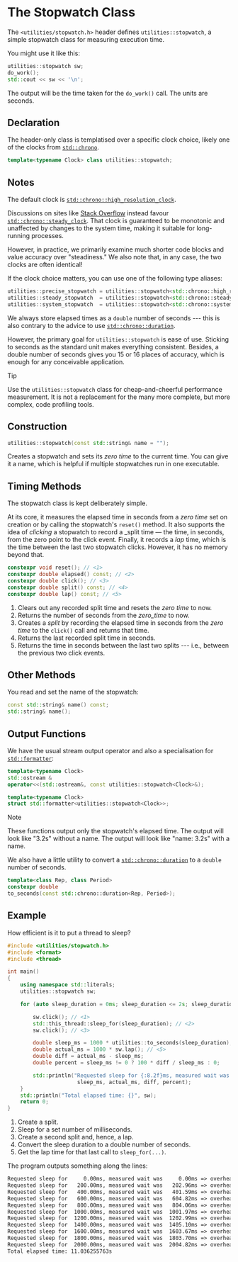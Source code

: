 # The Stopwatch Class

The `<utilities/stopwatch.h>` header defines `utilities::stopwatch`, a simple stopwatch class for measuring execution time.

You might use it like this:

```c++
utilities::stopwatch sw;
do_work();
std::cout << sw << '\n';
```

The output will be the time taken for the `do_work()` call.
The units are seconds.

## Declaration

The header-only class is templatised over a specific clock choice, likely one of the clocks from [`std::chrono`].

```c++
template<typename Clock> class utilities::stopwatch;
```

## Notes

The default clock is [`std::chrono::high_resolution_clock`].

Discussions on sites like [Stack Overflow] instead favour [`std::chrono::steady_clock`].
That clock is guaranteed to be monotonic and unaffected by changes to the system time, making it suitable for long-running processes.

However, in practice, we primarily examine much shorter code blocks and value accuracy over "steadiness."
We also note that, in any case, the two clocks are often identical!

If the clock choice matters, you can use one of the following type aliases:

```c++
utilities::precise_stopwatch = utilities::stopwatch<std::chrono::high_resolution_clock>;
utilities::steady_stopwatch  = utilities::stopwatch<std::chrono::steady_clock>;
utilities::system_stopwatch  = utilities::stopwatch<std::chrono::system_clock>;
```

We always store elapsed times as a `double` number of seconds --- this is also contrary to the advice to use [`std::chrono::duration`].

However, the primary goal for `utilities::stopwatch` is ease of use.
Sticking to seconds as the standard unit makes everything consistent.
Besides, a double number of seconds gives you 15 or 16 places of accuracy, which is enough for any conceivable application.

> [!TIP]
> Use the `utilities::stopwatch` class for cheap-and-cheerful performance measurement.
> It is not a replacement for the many more complete, but more complex, code profiling tools.

## Construction

```c++
utilities::stopwatch(const std::string& name = "");
```

Creates a stopwatch and sets its _zero time_ to the current time.
You can give it a name, which is helpful if multiple stopwatches run in one executable.

## Timing Methods

The stopwatch class is kept deliberately simple.

At its core, it measures the elapsed time in seconds from a _zero time_ set on creation or by calling the stopwatch's `reset()` method.
It also supports the idea of _clicking_ a stopwatch to record a _split time — the time, in seconds, from the zero point to the click event.
Finally, it records a _lap_ time, which is the time between the last two stopwatch clicks.
However, it has no memory beyond that.

```c++
constexpr void reset(); // <1>
constexpr double elapsed() const; // <2>
constexpr double click(); // <3>
constexpr double split() const; // <4>
constexpr double lap() const; // <5>
```

1. Clears out any recorded split time and resets the _zero time_ to now.
2. Returns the number of seconds from the _zero_time_ to now.
3. Creates a _split_ by recording the elapsed time in seconds from the _zero time_ to the `click()` call and returns that time.
4. Returns the last recorded split time in seconds.
5. Returns the time in seconds between the last two splits --- i.e., between the previous two click events.

## Other Methods

You read and set the name of the stopwatch:

```c++
const std::string& name() const;
std::string& name();
```

## Output Functions

We have the usual stream output operator and also a specialisation for [`std::formatter`]:

```c++
template<typename Clock>
std::ostream &
operator<<(std::ostream&, const utilities::stopwatch<Clock>&);

template<typename Clock>
struct std::formatter<utilities::stopwatch<Clock>>;
```

> [!NOTE]
> These functions output only the stopwatch's elapsed time.
> The output will look like "3.2s" without a name.
> The output will look like "name: 3.2s" with a name.

We also have a little utility to convert a [`std::chrono::duration`] to a `double` number of seconds.

```c++
template<class Rep, class Period>
constexpr double
to_seconds(const std::chrono::duration<Rep, Period>);
```

## Example

How efficient is it to put a thread to sleep?

```cpp
#include <utilities/stopwatch.h>
#include <format>
#include <thread>

int main()
{
    using namespace std::literals;
    utilities::stopwatch sw;

    for (auto sleep_duration = 0ms; sleep_duration <= 2s; sleep_duration += 200ms) {

        sw.click(); // <1>
        std::this_thread::sleep_for(sleep_duration); // <2>
        sw.click(); // <3>

        double sleep_ms = 1000 * utilities::to_seconds(sleep_duration); // <4>
        double actual_ms = 1000 * sw.lap(); // <5>
        double diff = actual_ms - sleep_ms;
        double percent = sleep_ms != 0 ? 100 * diff / sleep_ms : 0;

        std::println("Requested sleep for {:8.2f}ms, measured wait was {:8.2f}ms => overhead {:.2f}ms ({:.2f}%)",
                      sleep_ms, actual_ms, diff, percent);
    }
    std::println("Total elapsed time: {}", sw);
    return 0;
}
```

1. Create a split.
2. Sleep for a set number of milliseconds.
3. Create a second split and, hence, a lap.
4. Convert the sleep duration to a double number of seconds.
5. Get the lap time for that last call to `sleep_for(...)`.

The program outputs something along the lines:

```txt
Requested sleep for     0.00ms, measured wait was     0.00ms => overhead 0.00ms (0.00%)
Requested sleep for   200.00ms, measured wait was   202.96ms => overhead 2.96ms (1.48%)
Requested sleep for   400.00ms, measured wait was   401.59ms => overhead 1.59ms (0.40%)
Requested sleep for   600.00ms, measured wait was   604.82ms => overhead 4.82ms (0.80%)
Requested sleep for   800.00ms, measured wait was   804.06ms => overhead 4.06ms (0.51%)
Requested sleep for  1000.00ms, measured wait was  1001.97ms => overhead 1.97ms (0.20%)
Requested sleep for  1200.00ms, measured wait was  1202.99ms => overhead 2.99ms (0.25%)
Requested sleep for  1400.00ms, measured wait was  1405.10ms => overhead 5.10ms (0.36%)
Requested sleep for  1600.00ms, measured wait was  1603.67ms => overhead 3.67ms (0.23%)
Requested sleep for  1800.00ms, measured wait was  1803.70ms => overhead 3.70ms (0.21%)
Requested sleep for  2000.00ms, measured wait was  2004.82ms => overhead 4.82ms (0.24%)
Total elapsed time: 11.036255763s
```

<!-- Reference links -->

[`std::chrono`]: https://en.cppreference.com/w/cpp/header/chrono
[`std::chrono::high_resolution_clock`]: https://en.cppreference.com/w/cpp/chrono/high_resolution_clock
[`std::chrono::steady_clock`]: https://en.cppreference.com/w/cpp/chrono/steady_clock
[`std::chrono::duration`]: https://en.cppreference.com/w/cpp/chrono/duration
[`std::formatter`]: https://en.cppreference.com/w/cpp/utility/format/formatter
[Stack Overflow]: https://stackoverflow.com
